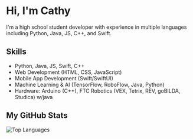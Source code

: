 # Hi, I'm Cathy

I'm a high school student developer with experience in multiple languages including Python, Java, JS, C++, and Swift.

## Skills
- Python, Java, JS, Swift, C++
- Web Development (HTML, CSS, JavaScript)
- Mobile App Development (Swift/SwiftUI)
- Machine Learning & AI (TensorFlow, RoboFlow, Java, Python)
- Hardware: Arduino (C++), FTC Robotics (VEX, Tetrix, REV, goBILDA, Studica) w/java

## My GitHub Stats
![Top Languages](https://github-readme-stats.vercel.app/api/top-langs/?username=CGuo0&layout=compact)

